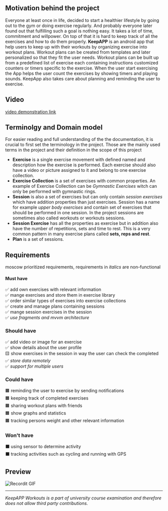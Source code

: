
## Motivation behind the project
Everyone at least once in life, decided to start a healthier lifestyle by going out to the gym or doing exercise regularly. And probably everyone later found out that fulfilling such a goal is nothing easy. It takes a lot of time, commitment and willpower. On top of that it is hard to keep track of all the exercises and how to do them properly. 
**KeepAPP** is an android app that help users to keep up with their workouts by organizing exercise into workout plans. Workout plans can be created from templates and later personalized so that they fit the user needs. Workout plans can be built up from a predefined list of exercise each containing instructions customized counters or timers specific to the exercise. When the user start exercising the App helps the user count the exercises by showing timers and playing sounds. KeepApp also takes care about planning and reminding the user to exercise. 

## Video
[video demonstration link](https://youtu.be/kxfAmkFgdNU)

## Terminolgy and Domain model
For easier reading and full understanding of  the the documentation, it is crucial to first set the terminology in the project. Those are the mainly used  terms in the project and their definition in the scope of this project
* **Exercise** is a single exercise movement with defined named and description how the exercise is performed. Each exercise should also have a video or picture assigned to it and belong to one exercise collection. 
* **Exercise Collection** is a set of exercises with common properties. An example of Exercise Collection can be *Gymnastic Exercises* witch can only be performed with gymnastic rings. 
* **Session** is also a set of exercises but can only contain *session exercises* which have addition properties than just exercises. Session has a name for example *upper body exercises*  and contain set of exercises that should be performed in one session. In the project sessions are sometimes also called workouts or workouts sessions.
* **Session Exercise** has all the properties as exercise but in addition also have the number of repetitions, sets and time to rest. This is a very common pattern in many exercise plans called **sets, reps and rest**. 
*  **Plan** is a set of sessions.
## Requirements
moscow prioritized requirements, requirements in *italics* are non-functional
#### Must have
✅ add own exercises with relevant information  
✅ mange exercises and store them in exercise library  
✅ order similar types of exercises into exercise collections  
✅ create and manage plans containing sessions  
✅ mange session exercises in the session  
✅ *use fragments and mvvm architecture*  

### Should have
✅ add video or image for an exercise  
✅ show details about the user profile  
🟨 show exercises in the session in way the user can check the completed  
✅ *store data remotely*  
✅ *support for multiple users*  

### Could have
🟧 reminding the user to exercise by sending notifications  
🟧 keeping track of completed exercises  
🟧 sharing workout plans with friends  
🟧 show graphs and statistics  
🟧 tracking persons weight and other relevant information  

### Won't have
⬛️ using sensor to determine activity  
⬛️ tracking activities such as cycling and running with GPS  

## Preview

![Recordit GIF](http://g.recordit.co/9WPfzKcmOS.gif)

---
*KeepAPP Workouts is a part of university course examination and therefore does not allow third party contributions.*
